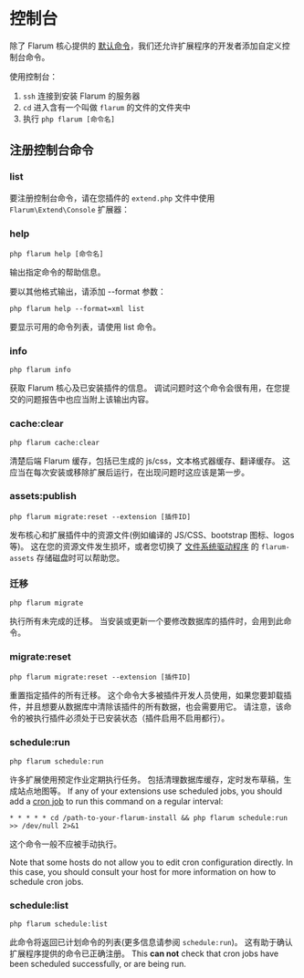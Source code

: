 # 控制台

除了 Flarum 核心提供的 [默认命令](../console.md)，我们还允许扩展程序的开发者添加自定义控制台命令。

使用控制台：

1. `ssh` 连接到安装 Flarum 的服务器
2. `cd` 进入含有一个叫做 `flarum` 的文件的文件夹中
3. 执行 `php flarum [命令名]`

## 注册控制台命令

### list

要注册控制台命令，请在您插件的 `extend.php` 文件中使用 `Flarum\Extend\Console` 扩展器：

### help

`php flarum help [命令名]`

输出指定命令的帮助信息。

要以其他格式输出，请添加 --format 参数：

`php flarum help --format=xml list`

要显示可用的命令列表，请使用 list 命令。

### info

`php flarum info`

获取 Flarum 核心及已安装插件的信息。 调试问题时这个命令会很有用，在您提交的问题报告中也应当附上该输出内容。

### cache:clear

`php flarum cache:clear`

清楚后端 Flarum 缓存，包括已生成的 js/css，文本格式器缓存、翻译缓存。 这应当在每次安装或移除扩展后运行，在出现问题时这应该是第一步。

### assets:publish

`php flarum migrate:reset --extension [插件ID]`

发布核心和扩展插件中的资源文件(例如编译的 JS/CSS、bootstrap 图标、logos 等)。 这在您的资源文件发生损坏，或者您切换了 [文件系统驱动程序](extend/filesystem.md) 的 `flarum-assets` 存储磁盘时可以帮助您。

### 迁移

`php flarum migrate`

执行所有未完成的迁移。 当安装或更新一个要修改数据库的插件时，会用到此命令。

### migrate:reset

`php flarum migrate:reset --extension [插件ID]`

重置指定插件的所有迁移。 这个命令大多被插件开发人员使用，如果您要卸载插件，并且想要从数据库中清除该插件的所有数据，也会需要用它。 请注意，该命令的被执行插件必须处于已安装状态（插件启用不启用都行）。

### schedule:run

`php flarum schedule:run`

许多扩展使用预定作业定期执行任务。 包括清理数据库缓存，定时发布草稿，生成站点地图等。 If any of your extensions use scheduled jobs, you should add a [cron job](https://ostechnix.com/a-beginners-guide-to-cron-jobs/) to run this command on a regular interval:

```
* * * * * cd /path-to-your-flarum-install && php flarum schedule:run >> /dev/null 2>&1
```

这个命令一般不应被手动执行。

Note that some hosts do not allow you to edit cron configuration directly. In this case, you should consult your host for more information on how to schedule cron jobs.

### schedule:list

`php flarum schedule:list`

此命令将返回已计划命令的列表(更多信息请参阅 `schedule:run`)。 这有助于确认扩展程序提供的命令已正确注册。 This **can not** check that cron jobs have been scheduled successfully, or are being run.